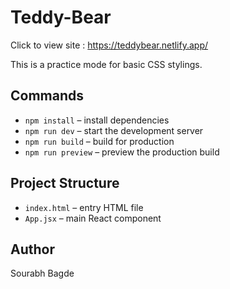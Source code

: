 # Teddy-Bear
Click to view site :  https://teddybear.netlify.app/

This is a practice mode for basic CSS stylings.

## Commands

- `npm install` – install dependencies
- `npm run dev` – start the development server
- `npm run build` – build for production
- `npm run preview` – preview the production build

## Project Structure

- `index.html` – entry HTML file
- `App.jsx` – main React component

## Author

Sourabh Bagde
